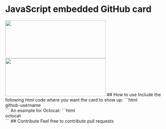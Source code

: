 # JavaScript embedded GitHub card

<img src="http://i.imgur.com/9gVeNjv.jpg" width="322px" height="122px" />
<img src="http://i.imgur.com/BeqAo64.jpg" width="322px" height="122px" />
## How to use
Include the following html code where you want the card to show up:
```html
<div id="github-card">github-username</div>
```
An example for Octocat:
```html
<div id="github-card">octocat</div>
```
## Contribute
Feel free to contribute pull requests

